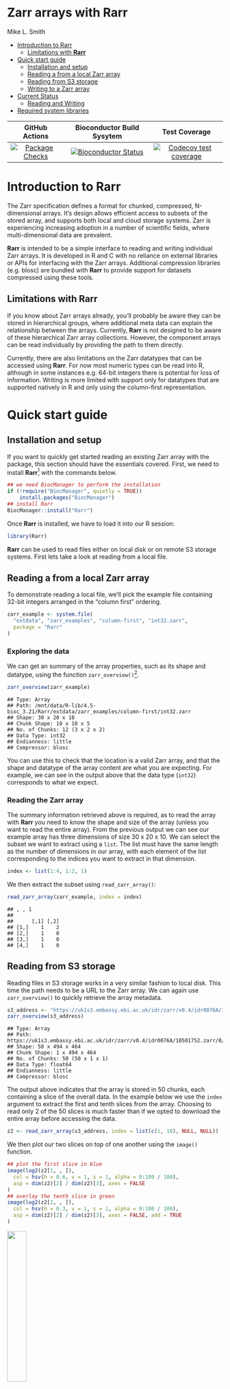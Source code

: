 Zarr arrays with Rarr
================
Mike L. Smith

- [Introduction to Rarr](#introduction-to-rarr)
  - [Limitations with **Rarr**](#limitations-with-rarr)
- [Quick start guide](#quick-start-guide)
  - [Installation and setup](#installation-and-setup)
  - [Reading a from a local Zarr
    array](#reading-a-from-a-local-zarr-array)
  - [Reading from S3 storage](#read-s3)
  - [Writing to a Zarr array](#writing-to-a-zarr-array)
- [Current Status](#current-status)
  - [Reading and Writing](#reading-and-writing)
- [Required system libraries](#required-system-libraries)

<!-- badges: start -->

| GitHub Actions | Bioconductor Build Sysytem | Test Coverage |
|:--:|:--:|:--:|
| [![Package Checks](https://github.com/grimbough/Rarr/actions/workflows/main.yml/badge.svg)](https://github.com/grimbough/Rarr/actions/workflows/main.yml) | [![Bioconductor Status](https://bioconductor.org/shields/build/devel/bioc/Rarr.svg)](https://bioconductor.org/checkResults/devel/bioc-LATEST/Rarr/) | [![Codecov test coverage](https://codecov.io/gh/grimbough/Rarr/branch/devel/graph/badge.svg)](https://app.codecov.io/gh/grimbough/Rarr?branch=devel) |

<!-- badges: end -->

# Introduction to Rarr

The Zarr specification defines a format for chunked, compressed,
N-dimensional arrays. It’s design allows efficient access to subsets of
the stored array, and supports both local and cloud storage systems.
Zarr is experiencing increasing adoption in a number of scientific
fields, where multi-dimensional data are prevalent.

**Rarr** is intended to be a simple interface to reading and writing
individual Zarr arrays. It is developed in R and C with no reliance on
external libraries or APIs for interfacing with the Zarr arrays.
Additional compression libraries (e.g. blosc) are bundled with **Rarr**
to provide support for datasets compressed using these tools.

## Limitations with **Rarr**

If you know about Zarr arrays already, you’ll probably be aware they can
be stored in hierarchical groups, where additional meta data can explain
the relationship between the arrays. Currently, **Rarr** is not designed
to be aware of these hierarchical Zarr array collections. However, the
component arrays can be read individually by providing the path to them
directly.

Currently, there are also limitations on the Zarr datatypes that can be
accessed using **Rarr**. For now most numeric types can be read into R,
although in some instances e.g. 64-bit integers there is potential for
loss of information. Writing is more limited with support only for
datatypes that are supported natively in R and only using the
column-first representation.

# Quick start guide

## Installation and setup

If you want to quickly get started reading an existing Zarr array with
the package, this section should have the essentials covered. First, we
need to install **Rarr**[^1] with the commands below.

``` r
## we need BiocManager to perform the installation
if (!require("BiocManager", quietly = TRUE))
    install.packages("BiocManager")
## install Rarr
BiocManager::install("Rarr")
```

Once **Rarr** is installed, we have to load it into our R session:

``` r
library(Rarr)
```

**Rarr** can be used to read files either on local disk or on remote S3
storage systems. First lets take a look at reading from a local file.

## Reading a from a local Zarr array

To demonstrate reading a local file, we’ll pick the example file
containing 32-bit integers arranged in the “column first” ordering.

``` r
zarr_example <- system.file(
  "extdata", "zarr_examples", "column-first", "int32.zarr",
  package = "Rarr"
)
```

### Exploring the data

We can get an summary of the array properties, such as its shape and
datatype, using the function `zarr_overview()`[^2].

``` r
zarr_overview(zarr_example)
```

    ## Type: Array
    ## Path: /mnt/data/R-lib/4.5-bioc_3.21/Rarr/extdata/zarr_examples/column-first/int32.zarr
    ## Shape: 30 x 20 x 10
    ## Chunk Shape: 10 x 10 x 5
    ## No. of Chunks: 12 (3 x 2 x 2)
    ## Data Type: int32
    ## Endianness: little
    ## Compressor: blosc

You can use this to check that the location is a valid Zarr array, and
that the shape and datatype of the array content are what you are
expecting. For example, we can see in the output above that the data
type (`int32`) corresponds to what we expect.

### Reading the Zarr array

The summary information retrieved above is required, as to read the
array with **Rarr** you need to know the shape and size of the array
(unless you want to read the entire array). From the previous output we
can see our example array has three dimensions of size 30 x 20 x 10. We
can select the subset we want to extract using a `list`. The list must
have the same length as the number of dimensions in our array, with each
element of the list corresponding to the indices you want to extract in
that dimension.

``` r
index <- list(1:4, 1:2, 1)
```

We then extract the subset using `read_zarr_array()`:

``` r
read_zarr_array(zarr_example, index = index)
```

    ## , , 1
    ## 
    ##      [,1] [,2]
    ## [1,]    1    2
    ## [2,]    1    0
    ## [3,]    1    0
    ## [4,]    1    0

## Reading from S3 storage

Reading files in S3 storage works in a very similar fashion to local
disk. This time the path needs to be a URL to the Zarr array. We can
again use `zarr_overview()` to quickly retrieve the array metadata.

``` r
s3_address <- "https://uk1s3.embassy.ebi.ac.uk/idr/zarr/v0.4/idr0076A/10501752.zarr/0"
zarr_overview(s3_address)
```

    ## Type: Array
    ## Path: https://uk1s3.embassy.ebi.ac.uk/idr/zarr/v0.4/idr0076A/10501752.zarr/0/
    ## Shape: 50 x 494 x 464
    ## Chunk Shape: 1 x 494 x 464
    ## No. of Chunks: 50 (50 x 1 x 1)
    ## Data Type: float64
    ## Endianness: little
    ## Compressor: blosc

The output above indicates that the array is stored in 50 chunks, each
containing a slice of the overall data. In the example below we use the
`index` argument to extract the first and tenth slices from the array.
Choosing to read only 2 of the 50 slices is much faster than if we opted
to download the entire array before accessing the data.

``` r
z2 <- read_zarr_array(s3_address, index = list(c(1, 10), NULL, NULL))
```

We then plot our two slices on top of one another using the `image()`
function.

``` r
## plot the first slice in blue
image(log2(z2[1, , ]),
  col = hsv(h = 0.6, v = 1, s = 1, alpha = 0:100 / 100),
  asp = dim(z2)[2] / dim(z2)[3], axes = FALSE
)
## overlay the tenth slice in green
image(log2(z2[2, , ]),
  col = hsv(h = 0.3, v = 1, s = 1, alpha = 0:100 / 100),
  asp = dim(z2)[2] / dim(z2)[3], axes = FALSE, add = TRUE
)
```

<img src="inst/rmd/imgs/plot-raster-1.jpeg" width="30%" />

**Note:** if you receive the error message
`"Error in stop(aws_error(request$error)) : bad error message"` it is
likely you have some AWS credentials available in to your R session,
which are being inappropriately used to access this public bucket.
Please see the section @ref(s3-client) for details on how to set
credentials for a specific request.

## Writing to a Zarr array

Up until now we’ve only covered reading existing Zarr array into R.
However, **Rarr** can also be used to write R data to disk following the
Zarr specification. To explore this, lets create an example array we
want to save as a Zarr. In this case it’s going to be a three
dimensional array and store the values 1 to 600.

``` r
x <- array(1:600, dim = c(10, 10, 6))
```

``` r
path_to_new_zarr <- file.path(tempdir(), "new.zarr")
write_zarr_array(x = x, zarr_array_path = path_to_new_zarr, chunk_dim = c(10, 5, 1))
```

We can check that the contents of the Zarr array is what we’re
expecting. Since the contents of the whole array will be too large to
display here, we use the `index` argument to extract rows 6 to 10, from
the 10th column and 1st slice. That should be the values 96, 97, 98, 99,
100, but retaining the 3-dimensional array structure of the original
array. The second line below uses `identical()` to confirm that reading
the whole Zarr returns something equivalent to our original input `x`.

``` r
read_zarr_array(zarr_array_path = path_to_new_zarr, index = list(6:10, 10, 1))
```

    ## , , 1
    ## 
    ##      [,1]
    ## [1,]   96
    ## [2,]   97
    ## [3,]   98
    ## [4,]   99
    ## [5,]  100

``` r
identical(read_zarr_array(zarr_array_path = path_to_new_zarr), x)
```

    ## [1] TRUE

# Current Status

## Reading and Writing

Reading Zarr arrays is reasonably well supported. Writing is available,
but is more limited. Both aspects are under active development.

### Data Types

Currently there is only support for reading and writing a subset of the
possible datatypes that can be found in a Zarr array. In some instances
there are also limitations on the datatypes natively supported by R,
requiring conversion from the Zarr datatype. The table below summarises
the current status of datatype support. It will be updated as progress
is made.

| Zarr Data Type | Status<br/>(reading / writing) | Notes |
|----|:--:|----|
| `boolean` | ✔ / ❌ |  |
| `int8` | ✔ / ❌ |  |
| `uint8` | ✔ / ❌ |  |
| `int16` | ✔ / ❌ |  |
| `uint16` | ✔ / ❌ |  |
| `int32` | ✔ / ✔ |  |
| `uint32` | ✔ / ❌ | Values outside the range of `int32` are converted to `NA`. Future plan is to allow conversion to `double` or use the [bit64](https://cran.r-project.org/package=bit64) package. |
| `int64` | ✔ / ❌ | Values outside the range of `int32` are converted to `NA`. Future plan is to allow conversion to `double` or use the [bit64](https://cran.r-project.org/package=bit64) package. |
| `uint64` | ✔ / ❌ | Values outside the range of `int32` are converted to `NA`. Future plan is to allow conversion to `double` or use the [bit64](https://cran.r-project.org/package=bit64) package. |
| `half` / `float16` | ✔ / ❌ | Converted to `double` in R. No effort is made to assess loss of precision due to conversion. |
| `single` / `float32` | ✔ / ❌ | Converted to `double` in R. No effort is made to assess loss of precision due to conversion. |
| `double` / `float64` | ✔ / ✔ |  |
| `complex` | ❌ / ❌ |  |
| `timedelta` | ❌ / ❌ |  |
| `datetime` | ❌ / ❌ |  |
| `string` | ✔ / ✔ |  |
| `Unicode` | ✔ / ✔ |  |
| `void *` | ❌ / ❌ |  |
| Structured data types | ❌ / ❌ |  |

### Compression Tools

| Data Type | Status<br/>(reading / writing) | Notes |
|----|:--:|----|
| `zlib / gzip` | ✔ / ✔ | Only system default compression level (normally 6) is enabled for writing. |
| `bzip2` | ✔ / ✔ | Only compression level 9 is enabled for writing. |
| `blosc` | ✔ / ✔ | Only `lz4` compression level 5 is enabled for writing. |
| `LZMA` | ✔ / ✔ |  |
| `LZ4` | ✔ / ✔ |  |
| `Zstd` | ✔ / ✔ |  |

Please open an [issue](https://github.com/grimbough/Rarr/issues) if
support for a required compression tool is missing.

### Filters

The is currently no support for additional filters. Please open an
[issue](https://github.com/grimbough/Rarr/issues) if you require filter
support.

# Required system libraries

To provide support for BLOSC and zstd compression tools Rarr links
against libraries providing these tools. If you have them installed on
your system Rarr will attempt to use those versions. If they are not
detected then Rarr will compile and use versions that are distributed
with the package. Either way the functionality will available, however
if you are using the system libraries and then later remove them Rarr
may fail to work correctly.

This only concerns users installing the package from source. If you are
using the pre-built binaries for Windows or Mac OSX distributed by
Bioconductor then this should not be an issue for you.

[^1]: you only need to do the installation step once

[^2]: This is essentially reading and formatting the array metadata that
    accompanies any Zarr array.

